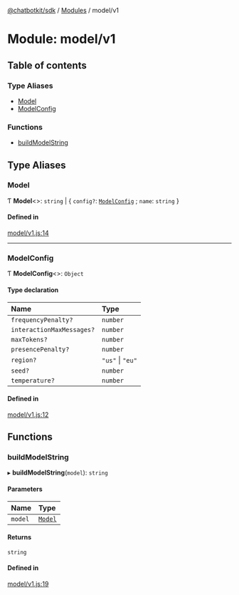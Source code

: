 [@chatbotkit/sdk](../README.md) / [Modules](../modules.md) / model/v1

# Module: model/v1

## Table of contents

### Type Aliases

- [Model](model_v1.md#model)
- [ModelConfig](model_v1.md#modelconfig)

### Functions

- [buildModelString](model_v1.md#buildmodelstring)

## Type Aliases

### Model

Ƭ **Model**\<\>: `string` \| \{ `config?`: [`ModelConfig`](model_v1.md#modelconfig) ; `name`: `string`  }

#### Defined in

[model/v1.js:14](https://github.com/chatbotkit/node-sdk/blob/main/packages/sdk/src/model/v1.js#L14)

___

### ModelConfig

Ƭ **ModelConfig**\<\>: `Object`

#### Type declaration

| Name | Type |
| :------ | :------ |
| `frequencyPenalty?` | `number` |
| `interactionMaxMessages?` | `number` |
| `maxTokens?` | `number` |
| `presencePenalty?` | `number` |
| `region?` | ``"us"`` \| ``"eu"`` |
| `seed?` | `number` |
| `temperature?` | `number` |

#### Defined in

[model/v1.js:12](https://github.com/chatbotkit/node-sdk/blob/main/packages/sdk/src/model/v1.js#L12)

## Functions

### buildModelString

▸ **buildModelString**(`model`): `string`

#### Parameters

| Name | Type |
| :------ | :------ |
| `model` | [`Model`](model_v1.md#model) |

#### Returns

`string`

#### Defined in

[model/v1.js:19](https://github.com/chatbotkit/node-sdk/blob/main/packages/sdk/src/model/v1.js#L19)
